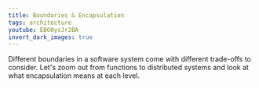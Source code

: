 ```yaml
---
title: Boundaries & Encapsulation
tags: architecture
youtube: EBO0ysJr2BA
invert_dark_images: true
---
```


Different boundaries in a software system come with different trade-offs to consider. Let's zoom out from functions to distributed systems and look at what encapsulation means at each level.